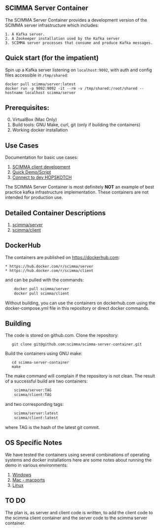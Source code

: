 ## SCIMMA Server Container

The SCIMMA Server Container provides a development version of the SCIMMA server infrastructure which includes:

    1. A Kafka server.
    2. A Zookeeper installation used by the Kafka server
    3. SCIMMA server processes that consume and produce Kafka messages.

## Quick start (for the impatient)

Spin up a Kafka server listening on `localhost:9092`, with auth and config files accessible in `/tmp/shared`:

```
docker pull scimma/server:latest
docker run -p 9092:9092 -it --rm -v /tmp/shared:/root/shared --hostname localhost scimma/server
```

## Prerequisites:

  0. VirtualBox (Mac Only)
  1. Build tools: GNU Make, curl, git (only if building the containers)
  2. Working docker installation

## Use Cases

Documentation for basic use cases:

 1. [SCIMMA client development](doc/ClientDevelopment.md)
 2. [Quick Demo/Script](doc/QuickDemo.md)
 3. [Connect to dev HOPSKOTCH](doc/HopskotchDev.md)

The SCIMMA Server Container is most definitely **NOT** an example of 
best practice kafka infrastructure implementation. These
containers are not intended for production use.

## Detailed Container Descriptions

 1. [scimma/server](doc/serverContainer.md)
 2. [scimma/client](doc/clientContainer.md)


## DockerHub

The containers are published on https://dockerhub.com:

    * https://hub.docker.com/r/scimma/server
    * https://hub.docker.com/r/scimma/client

and can be pulled with the commands:

``` sh
    docker pull scimma/server
    docker pull scimma/client

```

Without building, you can use the containers on dockerhub.com using the docker-compose.yml file in this repository or direct docker commands.

## Building

The code is stored on github.com. Clone the repository:

```
   git clone git@github.com:scimma/scimma-server-container.git
```

Build the containers using GNU make:

```
   cd scimma-server-container
   make
```

The make command will complain if the repository is not clean. The result of a successful build are two containers:

``` sh
    scimma/server:TAG
    scimma/client:TAG
```
and two corresponding tags:

``` sh
    scimma/server:latest
    scimma/client:latest
```

where TAG is the hash of the latest git commit. 

## OS Specific Notes

We have tested the containers using several combinations of operating systems and docker installations here are some notes about running the demo in various environments:

  1. [Windows](doc/Windows.md)
  2. [Mac - macports](doc/Mac-macports.md)
  3. [Linux](doc/Linux.md)

## TO DO

The plan is, as server and client code is written, to add the client code to the scimma client container and the server code to the scimma server container.
